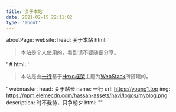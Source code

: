 ```yaml
---
title: 关于本站
date: 2021-02-15 22:11:02
type: 'about'
---
```


aboutPage:
  website:
    head: 关于本站
    html: '<blockquote><p>本站是个人使用的，看到请不要随便分享。</p></blockquote>'
    # html: '<blockquote><p>本站是由<a href="https://github.com/hassanblog">一行</a>基于<a href="https://hexo.io/">Hexo框架</a>主题为<a href="https://github.com/HCLonely/hexo-theme-webstack">WebStack</a>所搭建的。</p></blockquote>'
  webmaster:
    head: 关于站长
    name: 一行
    url: https://young1.top
    img: https://npm.elemecdn.com/hassan-assets/navi/logos/myblog.png
    description: 时不我待，只争朝夕
    html: ""